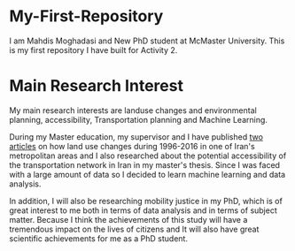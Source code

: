 # My-First-Repository

 I am Mahdis Moghadasi and New PhD student at McMaster University. This is my first repository I have built for Activity 2.
 

# Main Research Interest

  My main research interests are landuse changes and environmental planning, accessibility, Transportation planning and Machine Learning.
  
  During my Master education, my supervisor and I have published [two articles](https://www.researchgate.net/profile/Mahdis-Moghadasi) on how land use changes during 1996-2016 in one of Iran's metropolitan areas and I also researched about the potential accessibility of the transportation network in Iran in my master's thesis. Since I was faced with a large amount of data so I decided to learn machine learning and data analysis.
 
  In addition, I will also be researching mobility justice in my PhD, which is of great interest to me both in terms of data analysis and in terms of subject matter. Because I think the achievements of this study will have a tremendous impact on the lives of citizens and It will also have great scientific achievements for me as a PhD student.

